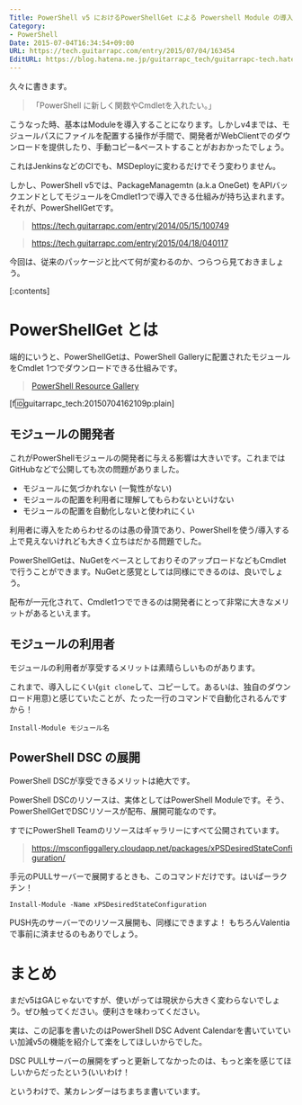 ```yaml
---
Title: PowerShell v5 におけるPowerShellGet による Powershell Module の導入はどう変わるのか
Category:
- PowerShell
Date: 2015-07-04T16:34:54+09:00
URL: https://tech.guitarrapc.com/entry/2015/07/04/163454
EditURL: https://blog.hatena.ne.jp/guitarrapc_tech/guitarrapc-tech.hatenablog.com/atom/entry/8454420450100186372
---
```


久々に書きます。

> 「PowerShell に新しく関数やCmdletを入れたい。」

こうなった時、基本はModuleを導入することになります。しかしv4までは、モジュールパスにファイルを配置する操作が手間で、開発者がWebClientでのダウンロードを提供したり、手動コピー&ペーストすることがおおかったでしょう。

これはJenkinsなどのCIでも、MSDeployに変わるだけでそう変わりません。

しかし、PowerShell v5では、PackageManagemtn (a.k.a OneGet) をAPIバックエンドとしてモジュールをCmdlet1つで導入できる仕組みが持ち込まれます。それが、PowerShellGetです。

> https://tech.guitarrapc.com/entry/2014/05/15/100749

> https://tech.guitarrapc.com/entry/2015/04/18/040117

今回は、従来のパッケージと比べて何が変わるのか、つらつら見ておきましょう。


[:contents]

# PowerShellGet とは

端的にいうと、PowerShellGetは、PowerShell Galleryに配置されたモジュールをCmdlet 1つでダウンロードできる仕組みです。

> [PowerShell Resource Gallery](https://msconfiggallery.cloudapp.net/)

[f:id:guitarrapc_tech:20150704162109p:plain]


## モジュールの開発者

これがPowerShellモジュールの開発者に与える影響は大きいです。これまではGitHubなどで公開しても次の問題がありました。

- モジュールに気づかれない (一覧性がない)
- モジュールの配置を利用者に理解してもらわないといけない
- モジュールの配置を自動化しないと使われにくい

利用者に導入をためらわせるのは愚の骨頂であり、PowerShellを使う/導入する上で見えないけれども大きく立ちはだかる問題でした。

PowerShellGetは、NuGetをベースとしておりそのアップロードなどもCmdletで行うことができます。NuGetと感覚としては同様にできるのは、良いでしょう。

配布が一元化されて、Cmdlet1つでできるのは開発者にとって非常に大きなメリットがあるといえます。

## モジュールの利用者

モジュールの利用者が享受するメリットは素晴らしいものがあります。

これまで、導入しにくい(`git clone`して、コピーして。あるいは、独自のダウンロード用意)と感じていたことが、たった一行のコマンドで自動化されるんですから！

```
Install-Module モジュール名
```

## PowerShell DSC の展開

PowerShell DSCが享受できるメリットは絶大です。

PowerShell DSCのリソースは、実体としてはPowerShell Moduleです。そう、PowerShellGetでDSCリソースが配布、展開可能なのです。

すでにPowerShell Teamのリソースはギャラリーにすべて公開されています。

> https://msconfiggallery.cloudapp.net/packages/xPSDesiredStateConfiguration/

手元のPULLサーバーで展開するときも、このコマンドだけです。はいぱーラクチン！

```
Install-Module -Name xPSDesiredStateConfiguration
```

PUSH先のサーバーでのリソース展開も、同様にできますよ！ もちろんValentiaで事前に済ませるのもありでしょう。


# まとめ

まだv5はGAじゃないですが、使いがっては現状から大きく変わらないでしょう。ぜひ触ってください。便利さを味わってください。

実は、この記事を書いたのはPowerShell DSC Advent Calendarを書いていていい加減v5の機能を紹介して楽をしてほしいからでした。

DSC PULLサーバーの展開をずっと更新してなかったのは、もっと楽を感じてほしいからだったという(いいわけ！

というわけで、某カレンダーはちまちま書いています。
